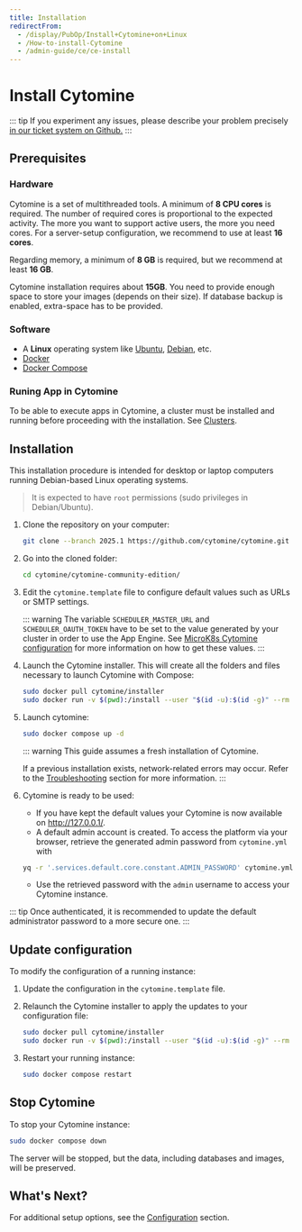 ```yaml
---
title: Installation
redirectFrom:
  - /display/PubOp/Install+Cytomine+on+Linux
  - /How-to-install-Cytomine
  - /admin-guide/ce/ce-install
---
```


# Install Cytomine

::: tip
If you experiment any issues, please describe your problem precisely [in our ticket system on Github.](https://github.com/cytomine/cytomine/issues)
:::

## Prerequisites

### Hardware

Cytomine is a set of multithreaded tools. A minimum of **8 CPU cores** is required. The number of required cores is proportional to the expected activity. The more you want to support active users, the more you need cores. For a server-setup configuration, we recommend to use at least **16 cores**.

Regarding memory, a minimum of **8 GB** is required, but we recommend at least **16 GB**.

Cytomine installation requires about **15GB**. You need to provide enough space to store your images (depends on their size). If database backup is enabled, extra-space has to be provided.

### Software

- A **Linux** operating system like [Ubuntu](https://ubuntu.com/), [Debian](https://www.debian.org/), etc.
- [Docker](https://www.docker.com/)
- [Docker Compose](https://docs.docker.com/compose/)

### Runing App in Cytomine

To be able to execute apps in Cytomine, a cluster must be installed and running before proceeding with the installation. See [Clusters](/admin-guide/clusters/).

## Installation

This installation procedure is intended for desktop or laptop computers running Debian-based Linux operating systems.

> It is expected to have `root` permissions (sudo privileges in Debian/Ubuntu).

1. Clone the repository on your computer:

   ```bash
   git clone --branch 2025.1 https://github.com/cytomine/cytomine.git
   ```

2. Go into the cloned folder:

   ```bash
   cd cytomine/cytomine-community-edition/
   ```

3. Edit the `cytomine.template` file to configure default values such as URLs or SMTP settings.

   ::: warning
   The variable `SCHEDULER_MASTER_URL` and `SCHEDULER_OAUTH_TOKEN` have to be set to the value generated by your cluster in order to use the App Engine. See [MicroK8s Cytomine configuration](/admin-guide/clusters/microk8s/installation#cytomine-configuration) for more information on how to get these values.
   :::

4. Launch the Cytomine installer. This will create all the folders and files necessary to launch Cytomine with Compose:

   ```bash
   sudo docker pull cytomine/installer
   sudo docker run -v $(pwd):/install --user "$(id -u):$(id -g)" --rm -it cytomine/installer:latest deploy -s /install
   ```

5. Launch cytomine:

   ```bash
   sudo docker compose up -d
   ```

   ::: warning
   This guide assumes a fresh installation of Cytomine.

   If a previous installation exists, network-related errors may occur. Refer to the [Troubleshooting](/admin-guide/ce/troubleshooting) section for more information.
   :::

6. Cytomine is ready to be used:

   - If you have kept the default values your Cytomine is now available on <http://127.0.0.1/>.
   - A default admin account is created. To access the platform via your browser, retrieve the generated admin password from `cytomine.yml` with
   ```bash
   yq -r '.services.default.core.constant.ADMIN_PASSWORD' cytomine.yml
   ```
   - Use the retrieved password with the `admin` username to access your Cytomine instance.

::: tip
Once authenticated, it is recommended to update the default administrator password to a more secure one.
:::

## Update configuration

To modify the configuration of a running instance:

1. Update the configuration in the `cytomine.template` file.
2. Relaunch the Cytomine installer to apply the updates to your configuration file:

   ```bash
   sudo docker pull cytomine/installer
   sudo docker run -v $(pwd):/install --user "$(id -u):$(id -g)" --rm -it cytomine/installer:latest deploy -s /install
   ```

3. Restart your running instance:

   ```bash
   sudo docker compose restart
   ```

## Stop Cytomine

To stop your Cytomine instance:

```bash
sudo docker compose down
```

The server will be stopped, but the data, including databases and images, will be preserved.

## What's Next?

For additional setup options, see the [Configuration](./configuration.md) section.
